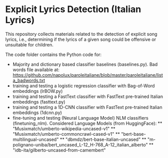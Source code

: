 # Explicit Lyrics Detection (Italian Lyrics)

This repository collects materials related to the detection of explicit song lyrics, i.e., determining if the lyrics of a given song could be offensive or unsuitable for children.

The code folder contains the Python code for:

* Majority and dictionary based classifier baselines (baselines.py). Bad words file available at: https://github.com/napolux/paroleitaliane/blob/master/paroleitaliane/lista_badwords.txt
* training and testing a logistic regression classifier with Bag-of-Word embeddings (lrBOW.py)
* training and testing a FastText classifier with FastText pre-trained Italian embeddings (fasttext.py)
* training and testing a 1D-CNN classifier with FastText pre-trained Italian embeddings (1dcnn.py)
* fine-tuning and testing (Neural Language Model) NLM classifiers (finetuning_nlm). Considered Language Models (from HuggingFace):
** "Musixmatch/umberto-wikipedia-uncased-v1"
** "Musixmatch/umberto-commoncrawl-cased-v1"
** "bert-base-multilingual-uncased"
** "dbmdz/bert-base-italian-uncased"
** "m-polignano-uniba/bert_uncased_L-12_H-768_A-12_italian_alberto"
** "idb-ita/gilberto-uncased-from-camembert"
